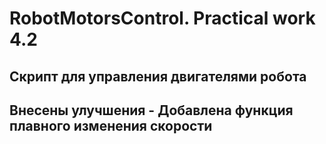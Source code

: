 
# RobotMotorsControl. Practical work 4.2
## Скрипт для управления двигателями робота
## Внесены улучшения - Добавлена функция плавного изменения скорости

